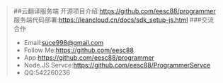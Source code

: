 > ##云翻译服务端
开源项目介绍:https://github.com/eesc88/programmer
服务端代码部署:https://leancloud.cn/docs/sdk_setup-js.html
> ###交流合作
> * Email:suce998@gmail.com
> * Follow Me:https://github.com/eesc88
> * App:https://github.com/eesc88/programmer
> * Node.JS Servce:https://github.com/eesc88/ProgrammerServce
> * QQ:542260236